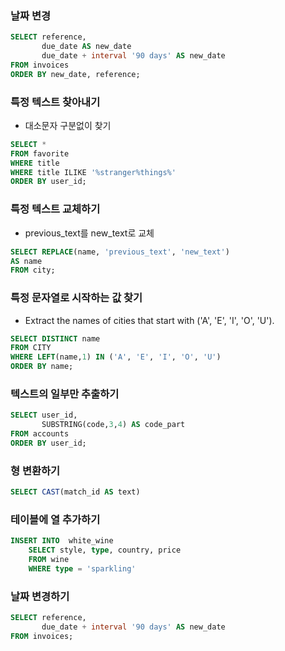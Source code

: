 
### 날짜 변경

```SQL
SELECT reference,
       due_date AS new_date   
       due_date + interval '90 days' AS new_date   
FROM invoices
ORDER BY new_date, reference;

```


### 특정 텍스트 찾아내기
 - 대소문자 구분없이 찾기
```SQL
SELECT *
FROM favorite
WHERE title
WHERE title ILIKE '%stranger%things%'
ORDER BY user_id;
```

### 특정 텍스트 교체하기
- previous_text를 new_text로 교체
```SQL
SELECT REPLACE(name, 'previous_text', 'new_text')
AS name
FROM city;
```

### 특정 문자열로 시작하는 값 찾기
- Extract the names of cities that start with ('A', 'E', 'I', 'O', 'U').

```SQL
SELECT DISTINCT name
FROM CITY
WHERE LEFT(name,1) IN ('A', 'E', 'I', 'O', 'U')
ORDER BY name;
```


### 텍스트의 일부만 추출하기
```SQL
SELECT user_id,
       SUBSTRING(code,3,4) AS code_part
FROM accounts
ORDER BY user_id;

```


### 형 변환하기
```SQL
SELECT CAST(match_id AS text)
```

### 테이블에 열 추가하기
```SQL
INSERT INTO  white_wine
    SELECT style, type, country, price
    FROM wine
    WHERE type = 'sparkling'
```

### 날짜 변경하기
```SQL
SELECT reference,
       due_date + interval '90 days' AS new_date
FROM invoices;
```
